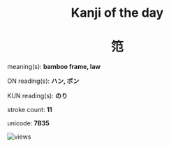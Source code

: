<h1 align="center">Kanji of the day</h1>
<h1 align="center">笵</h1>
<p align="left">meaning(s): <b>bamboo frame, law</b></p>
<p align="left">ON reading(s): <b>ハン, ボン</b></p>
<p align="left">KUN reading(s): <b>のり</b></p>
<p align="left">stroke count: <b>11</b></p>
<p align="left">unicode: <b>7B35</b></p>
<p align="left"><img src="https://komarev.com/ghpvc/?username=tristanwagner-kanjioftheday&label=Views&color=0e75b6&style=flat" alt="views"/></p>
